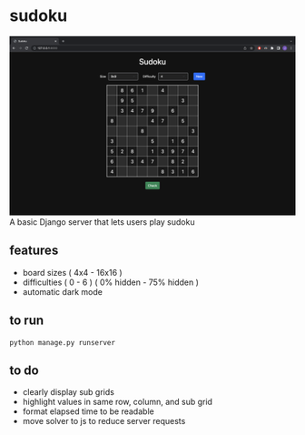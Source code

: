 # sudoku

![Preview images](https://github.com/jedwards1230/sudoku/blob/master/screenshot.png)
A basic Django server that lets users play sudoku


## features
* board sizes ( 4x4 - 16x16 )
* difficulties ( 0 - 6 ) ( 0% hidden - 75% hidden )
* automatic dark mode


## to run
```
python manage.py runserver
```

## to do
* clearly display sub grids
* highlight values in same row, column, and sub grid
* format elapsed time to be readable
* move solver to js to reduce server requests
